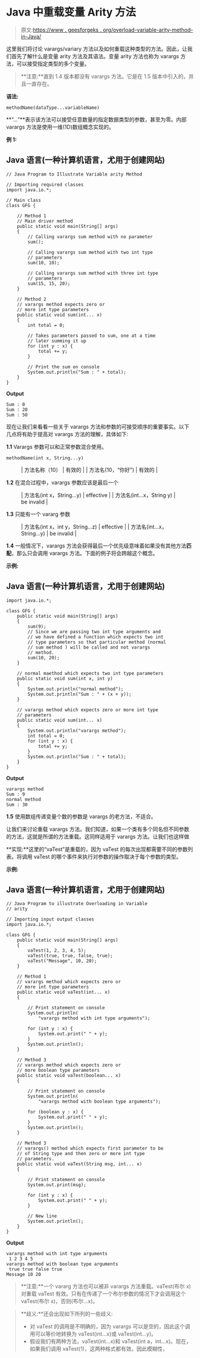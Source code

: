 # Java 中重载变量 Arity 方法

> 原文:[https://www . geesforgeks . org/overload-variable-arity-method-in-Java/](https://www.geeksforgeeks.org/overloading-variable-arity-method-in-java/)

这里我们将讨论 varargs/variary 方法以及如何重载这种类型的方法。因此，让我们首先了解什么是变量 arity 方法及其语法。变量 arity 方法也称为 varargs 方法，可以接受指定类型的多个变量。

> **注意:**直到 1.4 版本都没有 varargs 方法。它是在 1.5 版本中引入的，并且一直存在。

**语法:**

```
methodName(dataType...variableName)
```

**“…”**表示该方法可以接受任意数量的指定数据类型的参数，甚至为零。内部 varargs 方法是使用一维(1D)数组概念实现的。

**例 1:**

## Java 语言(一种计算机语言，尤用于创建网站)

```
// Java Program to Illustrate Variable arity Method

// Importing required classes
import java.io.*;

// Main class
class GFG {

    // Method 1
    // Main driver method
    public static void main(String[] args)
    {
        // Calling varargs sum method with no parameter
        sum();

        // Calling varargs sum method with two int type
        // parameters
        sum(10, 10);

        // Calling varargs sum method with three int type
        // parameters
        sum(15, 15, 20);
    }

    // Method 2
    // varargs method expects zero or
    // more int type parameters
    public static void sum(int... x)
    {
        int total = 0;

        // Takes parameters passed to sum, one at a time
        // later summing it up
        for (int y : x) {
            total += y;
        }

        // Print the sum on console
        System.out.println("Sum : " + total);
    }
}
```

**Output**

```
Sum : 0
Sum : 20
Sum : 50
```

现在让我们来看看一些关于 varargs 方法和参数的可接受顺序的重要事实。以下几点将有助于提高对 varargs 方法的理解，具体如下:

**1.1** Varargs 参数可以和正常参数混合使用。

```
methodName(int x, String...y)
```

<figure class="table">

| 方法名称（10） | 有效的 |
| 方法名(10，“你好”) | 有效的 |

</figure>

**1.2** 在混合过程中，varargs 参数应该是最后一个

<figure class="table">

| 方法名(int x，String…y) | effective |
| 方法名(int…x，String y) | be invalid |

</figure>

**1.3** 只能有一个 vararg 参数

<figure class="table">

| 方法名(int x，int y，String…z) | effective |
| 方法名(int…x，String…y) | be invalid |

</figure>

**1.4** 一般情况下，varargs 方法会获得最后一个优先级意味着如果没有其他方法**匹配**，那么只会调用 varargs 方法。下面的例子将会跨越这个概念。

**示例:**

## Java 语言(一种计算机语言，尤用于创建网站)

```
import java.io.*;

class GFG {
    public static void main(String[] args)
    {
        sum(9);
        // Since we are passing two int type arguments and
        // we have defined a function which expects two int
        // type parameters so that particular method (normal
        // sum method ) will be called and not varargs
        // method.
        sum(10, 20);
    }

    // normal maethod which expects two int type parameters
    public static void sum(int x, int y)
    {
        System.out.println("normal method");
        System.out.println("Sum : " + (x + y));
    }

    // varargs method which expects zero or more int type
    // parameters
    public static void sum(int... x)
    {
        System.out.println("varargs method");
        int total = 0;
        for (int y : x) {
            total += y;
        }
        System.out.println("Sum : " + total);
    }
}
```

**Output**

```
varargs method
Sum : 9
normal method
Sum : 30
```

**1.5** 使用数组传递变量个数的参数是 varargs 的老方法，不适合。

让我们来讨论重载 varargs 方法。我们知道，如果一个类有多个同名但不同参数的方法，这就是所谓的方法重载。这同样适用于 varargs 方法。让我们也这样做

**实现:**这里的“vaTest”是重载的，因为 vaTest 的每次出现都需要不同的参数列表。将调用 vaTest 的哪个事件来执行对参数的操作取决于每个参数的类型。

**示例:**

## Java 语言(一种计算机语言，尤用于创建网站)

```
// Java Program to illustrate Overloading in Variable
// arity

// Importing input output classes
import java.io.*;

class GFG {
    public static void main(String[] args)
    {
        vaTest(1, 2, 3, 4, 5);
        vaTest(true, true, false, true);
        vaTest("Message", 10, 20);
    }

    // Method 1
    // varargs method which expects zero or
    // more int type parameters
    public static void vaTest(int... x)
    {

        // Print statement on console
        System.out.println(
            "varargs method with int type arguments");

        for (int y : x) {
            System.out.print(" " + y);
        }
        System.out.println();
    }

    // Method 3
    // varargs method which expects zero or
    // more boolean type parameters
    public static void vaTest(boolean... x)
    {

        // Print statement on console
        System.out.println(
            "varargs method with boolean type arguments");

        for (boolean y : x) {
            System.out.print(" " + y);
        }
        System.out.println();
    }

    // Method 3
    // varargs() method which expects first parameter to be
    // of String type and then zero or more int type
    // parameters.
    public static void vaTest(String msg, int... x)
    {

        // Print statement on console
        System.out.print(msg);

        for (int y : x) {
            System.out.print(" " + y);
        }

        // New line
        System.out.println();
    }
}
```

**Output**

```
varargs method with int type arguments
 1 2 3 4 5
varargs method with boolean type arguments
 true true false true
Message 10 20
```

> **注意:**一个 vararg 方法也可以被非 varargs 方法重载。vaTest(布尔 x)对重载 vaTest 有效。只有在传递了一个布尔参数的情况下才会调用这个 vaTest(布尔 x)，否则(布尔…x)。

> **歧义:**还会出现如下所列的一些歧义:
> 
> *   对 vaTest 的调用是不明确的，因为 varargs 可以是空的，因此这个调用可以等价地转换为 vaTest(int…x)或 vaTest(int…y)。
> *   假设我们有两种方法，vaTest(int…x)和 vaTest(int a，int…x)。现在，如果我们调用 vaTest(1)，这两种格式都有效。因此模糊性，